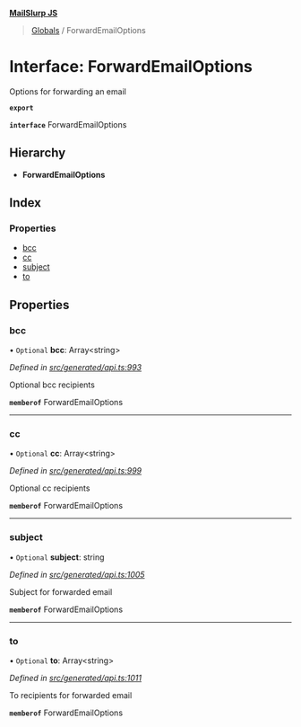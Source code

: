 **[MailSlurp JS](../README.md)**

> [Globals](../README.md) / ForwardEmailOptions

# Interface: ForwardEmailOptions

Options for forwarding an email

**`export`** 

**`interface`** ForwardEmailOptions

## Hierarchy

* **ForwardEmailOptions**

## Index

### Properties

* [bcc](forwardemailoptions.md#bcc)
* [cc](forwardemailoptions.md#cc)
* [subject](forwardemailoptions.md#subject)
* [to](forwardemailoptions.md#to)

## Properties

### bcc

• `Optional` **bcc**: Array\<string>

*Defined in [src/generated/api.ts:993](https://github.com/mailslurp/mailslurp-client/blob/f5ab9d3/src/generated/api.ts#L993)*

Optional bcc recipients

**`memberof`** ForwardEmailOptions

___

### cc

• `Optional` **cc**: Array\<string>

*Defined in [src/generated/api.ts:999](https://github.com/mailslurp/mailslurp-client/blob/f5ab9d3/src/generated/api.ts#L999)*

Optional cc recipients

**`memberof`** ForwardEmailOptions

___

### subject

• `Optional` **subject**: string

*Defined in [src/generated/api.ts:1005](https://github.com/mailslurp/mailslurp-client/blob/f5ab9d3/src/generated/api.ts#L1005)*

Subject for forwarded email

**`memberof`** ForwardEmailOptions

___

### to

• `Optional` **to**: Array\<string>

*Defined in [src/generated/api.ts:1011](https://github.com/mailslurp/mailslurp-client/blob/f5ab9d3/src/generated/api.ts#L1011)*

To recipients for forwarded email

**`memberof`** ForwardEmailOptions
